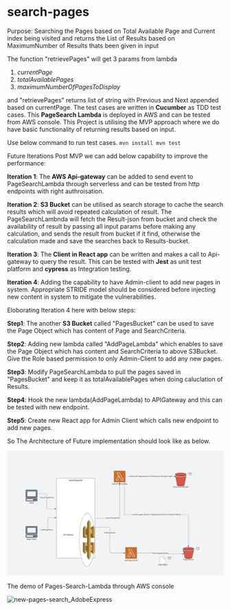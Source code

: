 # search-pages
Purpose: Searching the Pages based on Total Available Page and Current index being visited and returns the List of Results based on MaximumNumber of Results thats been given in input

The function "retrievePages" will get 3 params from lambda
1. _currentPage_
2. _totalAvailablePages_
3. _maximumNumberOfPagesToDisplay_

and "retrievePages" returns list of string with Previous and Next appended based on currentPage.
The test cases are written in **Cucumber** as TDD test cases.
This **PageSearch Lambda** is deployed in AWS and can be tested from AWS console.
This Project is utilising the MVP approach where we do have basic functionality of returning results based on input.

Use below command to run test cases.
`mvn install
mvn test`

Future Iterations Post MVP we can add below capability to improve the performance:

**Iteration 1**: The **AWS Api-gateway** can be added to send event to PageSearchLambda through serverless and can be tested from http endpoints with right authroisation.

**Iteration 2**: **S3 Bucket** can be utilised as search storage to cache the search results which will avoid repeated calculation of result. The PageSearchLambnda will fetch the Result-json from bucket and check the availability of result by passing all input params before making any calculation, and sends the result from bucket if it find, otherwise the calculation made and save the searches back to Results-bucket.

**Iteration 3**: The **Client in React app** can be written and makes a call to Api-gateway to query the result. This can be tested with **Jest** as unit test platform and **cypress** as Integration testing.

**Iteration 4**: Adding the capability to have Admin-client to add new pages in system. Appropriate STRIDE model should be considered before injecting new content in system to mitigate the vulnerabilities.

Eloborating Iteration 4 here with below steps:

**Step1**: The another **S3 Bucket** called "PagesBucket" can be used to save the Page Object which has content of Page and SearchCriteria.

**Step2**: Adding new lambda called "AddPageLambda" which enables to save the Page Object which has content and SearchCriteria to above S3Bucket. Give the Role based permission to only Admin-Client to add any new pages.

**Step3**: Modify PageSearchLambda to pull the pages saved in "PagesBucket" and keep it as totalAvailablePages when doing caluclation of Results.

**Step4**: Hook the new lambda(AddPageLambda) to APIGateway and this can be tested with new endpoint.

**Step5**: Create new React app for Admin Client which calls new endpoint to add new pages.

So The Architecture of Future implementation should look like as below.

![Screenshot](architecture.png)



The demo of Pages-Search-Lambda through AWS console

![new-pages-search_AdobeExpress](https://github.com/renugaTV/search-pages/assets/15089078/11d387f9-a795-4add-b01f-65ae9cef7f66)




